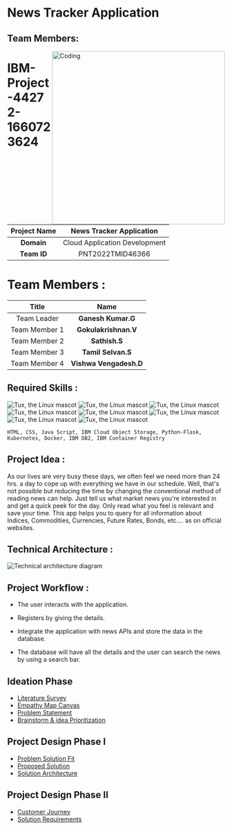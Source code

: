 # News Tracker Application
## Team Members:
    
  
  
  
  
<img align="right" alt="Coding" width="400" src="https://camo.githubusercontent.com/5ddf73ad3a205111cf8c686f687fc216c2946a75005718c8da5b837ad9de78c9/68747470733a2f2f7468756d62732e6766796361742e636f6d2f4576696c4e657874446576696c666973682d736d616c6c2e676966">

# IBM-Project-44272-1660723624

|      **Project Name**     | News Tracker Application |
|:---------------------:|:------------------------------:|
|         **Domain**        |  Cloud Application Development |
|        **Team ID**        |  PNT2022TMID46366 |

# Team Members :
|   **Title**   |         **Name**        |
|:-------------:|:-----------------------:|
|  Team Leader  |  **Ganesh Kumar.G**     |
| Team Member 1 |  **Gokulakrishnan.V**   |
| Team Member 2 |  **Sathish.S**          |
| Team Member 3 |  **Tamil Selvan.S**     |
| Team Member 4 |  **Vishwa Vengadesh.D** |

## Required Skills :
 ![Tux, the Linux mascot](https://img.icons8.com/color/48/40C057/html-5--v1.png)   ![Tux, the Linux mascot](https://img.icons8.com/fluency/48/000000/css3.png) ![Tux, the Linux mascot](https://img.icons8.com/fluency/48/000000/javascript.png) ![Tux, the Linux mascot]( https://img.icons8.com/color/48/000000/kubernetes.png) ![Tux, the Linux mascot](https://img.icons8.com/color/48/000000/docker.png)  ![Tux, the Linux mascot](https://img.icons8.com/fluency/48/000000/python.png)  ![Tux, the Linux mascot]( https://img.icons8.com/ios-filled/50/000000/flask.png) ![Tux, the Linux mascot](https://img.icons8.com/nolan/64/ibm.png)

    HTML, CSS, Java Script, IBM Cloud Object Storage, Python-Flask, Kubernetes, Docker, IBM DB2, IBM Container Registry

## Project Idea :
As our lives are very busy these days, we often feel we need more than 24 hrs. a day to cope up with everything we have in our schedule. Well, that's not possible but reducing the time by changing the conventional method of reading news can help. Just tell us what market news you're interested in and get a quick peek for the day. Only read what you feel is relevant and save your time. This app helps you to query for all information about Indices, Commodities, Currencies, Future Rates, Bonds, etc.… as on official websites.

## Technical Architecture :
![Technical architecture diagram](https://lh4.googleusercontent.com/WxV5D1L-EMl3jnFqZS9L9w9oFOkzbID-ACQyYIyzvrAYaUxp-Ry_tbCPd9xG0YKPhV97C3yayncVX49Lnbv9tJE1O7SzpvhWtCADTaikdF-aKo2Ie7JOld9iysZB8R0tzDvUthOx)

## Project Workflow :

 - The user interacts with the application.

 - Registers by giving the details.

 - Integrate the application with news APIs and store the data in the database.

 - The database will have all the details and the user can search the news by using a search bar.

## Ideation Phase

* [Literature Survey](https://github.com/IBM-EPBL/IBM-Project-44272-1660723624/blob/main/Project%20Design%20%26%20Planning/Ideation%20Phase/Literature%20Survey.pdf)
* [Empathy Map Canvas](https://github.com/IBM-EPBL/IBM-Project-44272-1660723624/blob/main/Project%20Design%20%26%20Planning/Ideation%20Phase/Empathy%20Map.pdf)
* [Problem Statement](https://github.com/IBM-EPBL/IBM-Project-44272-1660723624/blob/main/Project%20Design%20%26%20Planning/Ideation%20Phase/Problem%20Statement.pdf)
* [Brainstorm & idea Prioritization](https://github.com/IBM-EPBL/IBM-Project-44272-1660723624/blob/main/Project%20Design%20%26%20Planning/Ideation%20Phase/Brainstorming-%20Idea%20Generation-%20Prioritizaation.pdf)

## Project Design Phase I

* [Problem Solution Fit](https://github.com/IBM-EPBL/IBM-Project-44272-1660723624/blob/main/Project%20Design%20%26%20Planning/Project%20Design%20Phase%20I/Problem%20Solution%20Fit.pdf)
* [Proposed Solution](https://github.com/IBM-EPBL/IBM-Project-44272-1660723624/blob/main/Project%20Design%20%26%20Planning/Project%20Design%20Phase%20I/Proposed%20Solution.pdf)
* [Solution Architecture](https://github.com/IBM-EPBL/IBM-Project-44272-1660723624/blob/main/Project%20Design%20%26%20Planning/Project%20Design%20Phase%20I/Solution%20Architecture.pdf)

## Project Design Phase II

* [Customer Journey](https://github.com/IBM-EPBL/IBM-Project-44272-1660723624/blob/main/Project%20Design%20%26%20Planning/Project%20Design%20Phase%20II/Customer%20Journey.pdf)
* [Solution Requirements](https://github.com/IBM-EPBL/IBM-Project-44272-1660723624/blob/main/Project%20Design%20%26%20Planning/Project%20Design%20Phase%20II/Solution%20Requirements.pdf)
